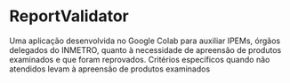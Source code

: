 # ReportValidator
Uma aplicação desenvolvida no Google Colab para auxiliar IPEMs, órgãos delegados do INMETRO, quanto à necessidade de apreensão de produtos examinados e que foram reprovados. Critérios específicos quando não atendidos levam à apreensão de produtos examinados
